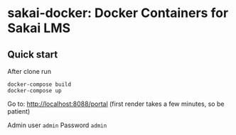 # sakai-docker: Docker Containers for Sakai LMS

## Quick start

After clone run
```
docker-compose build
docker-compose up
```

Go to:
[http://localhost:8088/portal](http://localhost:8088/portal) (first render takes a few minutes, so be patient)

Admin user
``admin``
Password
``admin``
